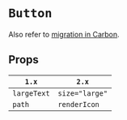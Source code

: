 # `Button`

Also refer to [migration in Carbon](https://github.com/carbon-design-system/carbon/tree/master/packages/react/src/components/Button/migrate-to-7.x.md).

## Props

| `1.x`       | `2.x`          |
| ----------- | -------------- |
| `largeText` | `size="large"` |
| `path`      | `renderIcon`   |
